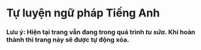 # Tự luyện ngữ pháp Tiếng Anh

### Lưu ý: Hiện tại trang vẫn đang trong quá trình *tu sửa*. Khi hoàn thành thì trang này sẽ được tự động xóa.